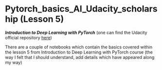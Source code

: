 # Pytorch_basics_AI_Udacity_scholarship (Lesson 5)
  ***Introduction to Deep Learning with PyTorch***  (one can find the Udacity official repository [here](https://github.com/udacity/deep-learning-v2-pytorch))

There are a couple of notebooks which contain the basics covered within the lesson 5 from Introduction to Deep Learning with PyTorch course (the way I felt that I should understand, add details which have appeared along my way) 
